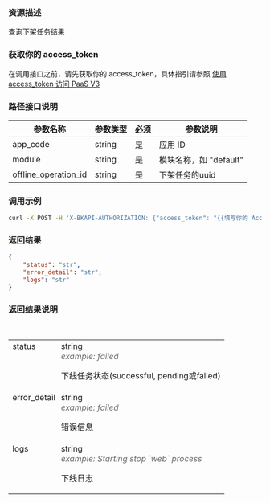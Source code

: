 ### 资源描述
查询下架任务结果

### 获取你的 access_token
在调用接口之前，请先获取你的 access_token，具体指引请参照 [使用 access_token 访问 PaaS V3](https://bk.tencent.com/docs/markdown/PaaS3.0/topics/paas/access_token)

### 路径接口说明

|   参数名称   |    参数类型  |  必须  |     参数说明     |
| ------------ | ------------ | ------ | ---------------- |
|   app_code   |   string     |   是   |  应用 ID    |
|   module |   string     |   是   |  模块名称，如 "default" |
|   offline_operation_id | string |  是 | 下架任务的uuid |


### 调用示例
```bash
curl -X POST -H 'X-BKAPI-AUTHORIZATION: {"access_token": "{{填写你的 AccessToken}}"}' http://bkapi.example.com/api/bkpaas3/prod/bkapps/applications/{{填写你的AppCode}}/modules/{{填写你的模块名}}/envs/{填写App部署环境:stag或prod}/offlines/{{offline_operation_id}}/result/
```

### 返回结果
```json
{
    "status": "str",
    "error_detail": "str",
    "logs": "str"
}
```

### 返回结果说明
<table class="model"><tbody><tr class="false"><td style="vertical-align: top; padding-right: 0.2em;"><!-- react-text: 11430 -->status<!-- /react-text --></td><td style="vertical-align: top;"><span class="model"><span class="prop"><span class="prop-type">string</span><span style="color: rgb(107, 107, 107); font-style: italic;"><br><!-- react-text: 11437 -->example<!-- /react-text --><!-- react-text: 11438 -->: <!-- /react-text --><!-- react-text: 11439 -->failed<!-- /react-text --></span><div class="markdown"><p>下线任务状态(successful, pending或failed)</p>
</div></span></span></td></tr><tr class="false"><td style="vertical-align: top; padding-right: 0.2em;"><!-- react-text: 11443 -->error_detail<!-- /react-text --></td><td style="vertical-align: top;"><span class="model"><span class="prop"><span class="prop-type">string</span><span style="color: rgb(107, 107, 107); font-style: italic;"><br><!-- react-text: 11450 -->example<!-- /react-text --><!-- react-text: 11451 -->: <!-- /react-text --><!-- react-text: 11452 -->failed<!-- /react-text --></span><div class="markdown"><p>错误信息</p>
</div></span></span></td></tr><tr class="false"><td style="vertical-align: top; padding-right: 0.2em;"><!-- react-text: 11456 -->logs<!-- /react-text --></td><td style="vertical-align: top;"><span class="model"><span class="prop"><span class="prop-type">string</span><span style="color: rgb(107, 107, 107); font-style: italic;"><br><!-- react-text: 11463 -->example<!-- /react-text --><!-- react-text: 11464 -->: <!-- /react-text --><!-- react-text: 11465 -->Starting stop `web` process<!-- /react-text --></span><div class="markdown"><p>下线日志</p>
</div></span></span></td></tr><tr>&nbsp;</tr></tbody></table>